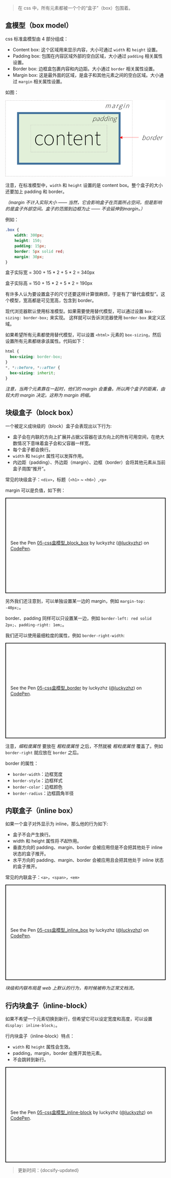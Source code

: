 > 在 css 中，所有元素都被一个个的“盒子”（box）包围着。

## 盒模型（box model）

css 标准盒模型由 4 部分组成：

* Content box: 这个区域用来显示内容，大小可通过 `width` 和 `height` 设置。
* Padding box: 包围在内容区域外部的空白区域，大小通过 `padding` 相关属性设置。
* Border box: 边框盒包裹内容和内边距。大小通过 `border` 相关属性设置。
* Margin box: 这是最外面的区域，是盒子和其他元素之间的空白区域。大小通过 `margin` 相关属性设置。

如图：

![css 盒模型](../_images/css_box.png ':size=400')

注意，在标准模型中，`width` 和 `height` 设置的是 content box。整个盒子的大小还要加上 padding 和 border。

*（margin 不计入实际大小 —— 当然，它会影响盒子在页面所占空间，但是影响的是盒子外部空间。盒子的范围到边框为止 —— 不会延伸到margin。）*

例如：

```css
.box {
    width: 300px;
    height: 150;
    padding: 15px;
    border: 5px solid red;
    margin: 30px;
}
```

盒子实际宽 = 300 + 15 * 2 + 5 * 2 = 340px

盒子实际高 = 150 + 15 * 2 + 5 * 2 = 190px

有许多人认为要设置盒子的尺寸还要这样计算很麻烦，于是有了“替代盒模型”。这个模型，宽高都是可见宽高，包含到 border。

现代浏览器默认使用标准模型。如果需要使用替代模型，可以通过设置 `box-sizing: border-box;` 来实现。 这样就可以告诉浏览器使用 `border-box` 来定义区域。

如果希望所有元素都使用替代模型，可以设置 `<html>` 元素的 `box-sizing`，然后设置所有元素都继承该属性。代码如下：

```css
html {
  box-sizing: border-box;
}
*, *::before, *::after {
  box-sizing: inherit;
}
```

*注意，当两个元素靠在一起时，他们的 margin 会重叠。所以两个盒子的距离，由较大的 margin 决定。这称为 margin 坍缩。*

## 块级盒子（block box）

一个被定义成块级的（block）盒子会表现出以下行为:

* 盒子会在内联的方向上扩展并占据父容器在该方向上的所有可用空间，在绝大数情况下意味着盒子会和父容器一样宽。
* 每个盒子都会换行。
* `width` 和 `height` 属性可以发挥作用。
* 内边距（padding）、外边距（margin）、边框（border）会将其他元素从当前盒子周围“推开”。

常见的块级盒子：`<div>`，标题（`<h1>` ~ `<h6>`）,`<p>`

margin 可以是负值，如下例：

<p class="codepen" data-height="300" data-default-tab="html,result" data-slug-hash="gOxJMmp" data-editable="true" data-user="luckyzhz" style="height: 300px; box-sizing: border-box; display: flex; align-items: center; justify-content: center; border: 2px solid; margin: 1em 0; padding: 1em;">
  <span>See the Pen <a href="https://codepen.io/luckyzhz/pen/gOxJMmp">
  05-css盒模型_block_box</a> by luckyzhz (<a href="https://codepen.io/luckyzhz">@luckyzhz</a>)
  on <a href="https://codepen.io">CodePen</a>.</span>
</p>
<script async src="https://cpwebassets.codepen.io/assets/embed/ei.js"></script>

另外我们还注意到，可以单独设置某一边的 margin，例如 `margin-top: -40px;`。

border、padding 同样可以只设置某一边，例如 `border-left: red solid 2px;`、`padding-right: 1em;`。

我们还可以使用最细粒度的属性，例如 `border-right-width`:

<p class="codepen" data-height="300" data-default-tab="html,result" data-slug-hash="MWvdeqX" data-editable="true" data-user="luckyzhz" style="height: 300px; box-sizing: border-box; display: flex; align-items: center; justify-content: center; border: 2px solid; margin: 1em 0; padding: 1em;">
  <span>See the Pen <a href="https://codepen.io/luckyzhz/pen/MWvdeqX">
  05-css盒模型_border</a> by luckyzhz (<a href="https://codepen.io/luckyzhz">@luckyzhz</a>)
  on <a href="https://codepen.io">CodePen</a>.</span>
</p>
<script async src="https://cpwebassets.codepen.io/assets/embed/ei.js"></script>

注意，*细粒度属性* 要放在 *粗粒度属性* 之后，不然就被 *粗粒度属性* 覆盖了。例如 `border-right` 就应放在 `border` 之后。

border 的属性：

* `border-width`：边框宽度
* `border-style`：边框样式
* `border-color`：边框颜色
* `border-radius`：边框圆角半径

## 内联盒子（inline box）

如果一个盒子对外显示为 inline，那么他的行为如下:

* 盒子不会产生换行。
* width 和 height 属性将*不起*作用。
* 垂直方向的 padding、margin、border 会被应用但是不会把其他处于 inline 状态的盒子推开。
* 水平方向的 padding、margin、border 会被应用且会把其他处于 inline 状态的盒子推开。

常见的内联盒子：`<a>`，`<span>`，`<em>`

<p class="codepen" data-height="300" data-default-tab="html,result" data-slug-hash="ExvzyrM" data-editable="true" data-user="luckyzhz" style="height: 300px; box-sizing: border-box; display: flex; align-items: center; justify-content: center; border: 2px solid; margin: 1em 0; padding: 1em;">
  <span>See the Pen <a href="https://codepen.io/luckyzhz/pen/ExvzyrM">
  05-css盒模型_inline_box</a> by luckyzhz (<a href="https://codepen.io/luckyzhz">@luckyzhz</a>)
  on <a href="https://codepen.io">CodePen</a>.</span>
</p>
<script async src="https://cpwebassets.codepen.io/assets/embed/ei.js"></script>

*块级和内联布局是 web 上默认的行为，有时候被称为正常文档流。*

## 行内块盒子（inline-block）

如果不希望一个元素切换到新行，但希望它可以设定宽度和高度，可以设置 `display: inline-block;`。

行内块盒子（inline-block）特点：

* `width` 和 `height` 属性会生效。
* padding，margin，border 会推开其他元素。
* 不会跳转到新行。

<p class="codepen" data-height="300" data-default-tab="html,result" data-slug-hash="abyrZrr" data-editable="true" data-user="luckyzhz" style="height: 300px; box-sizing: border-box; display: flex; align-items: center; justify-content: center; border: 2px solid; margin: 1em 0; padding: 1em;">
  <span>See the Pen <a href="https://codepen.io/luckyzhz/pen/abyrZrr">
  05-css盒模型_inline-block</a> by luckyzhz (<a href="https://codepen.io/luckyzhz">@luckyzhz</a>)
  on <a href="https://codepen.io">CodePen</a>.</span>
</p>
<script async src="https://cpwebassets.codepen.io/assets/embed/ei.js"></script>



> 更新时间：{docsify-updated}